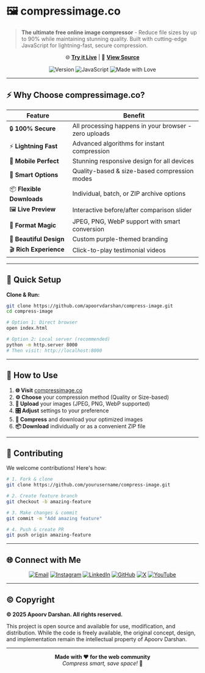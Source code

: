 # 🖼️ compressimage.co

> **The ultimate free online image compressor** - Reduce file sizes by up to 90% while maintaining stunning quality. Built with cutting-edge JavaScript for lightning-fast, secure compression.

<div align="center">

🌐 **[Try it Live](https://compressimage.co)** | 📁 **[View Source](https://github.com/apoorvdarshan/compress-image)**

![Version](https://img.shields.io/badge/Version-1.0.0-blue.svg?style=flat-square)
![JavaScript](https://img.shields.io/badge/JavaScript-ES6+-yellow.svg?style=flat-square)
![Made with Love](https://img.shields.io/badge/Made%20with-❤️-red.svg?style=flat-square)

</div>

---

## ⚡ Why Choose compressimage.co?

| Feature                   | Benefit                                               |
| ------------------------- | ----------------------------------------------------- |
| 🔒 **100% Secure**        | All processing happens in your browser - zero uploads |
| ⚡ **Lightning Fast**     | Advanced algorithms for instant compression           |
| 📱 **Mobile Perfect**     | Stunning responsive design for all devices            |
| 🎯 **Smart Options**      | Quality-based & size-based compression modes          |
| 📦 **Flexible Downloads** | Individual, batch, or ZIP archive options             |
| 🖼️ **Live Preview**       | Interactive before/after comparison slider            |
| 🔄 **Format Magic**       | JPEG, PNG, WebP support with smart conversion         |
| 🎨 **Beautiful Design**   | Custom purple-themed branding                         |
| 🎬 **Rich Experience**    | Click-to-play testimonial videos                      |

---

## 🚀 Quick Setup

**Clone & Run:**

```bash
git clone https://github.com/apoorvdarshan/compress-image.git
cd compress-image

# Option 1: Direct browser
open index.html

# Option 2: Local server (recommended)
python -m http.server 8000
# Then visit: http://localhost:8000
```

---

## 💫 How to Use

1. **🌐 Visit** [compressimage.co](https://compressimage.co)
2. **⚙️ Choose** your compression method (Quality or Size-based)
3. **📁 Upload** your images (JPEG, PNG, WebP supported)
4. **🎛️ Adjust** settings to your preference
5. **🚀 Compress** and download your optimized images
6. **📦 Download** individually or as a convenient ZIP file

---

## 🤝 Contributing

We welcome contributions! Here's how:

```bash
# 1. Fork & clone
git clone https://github.com/yourusername/compress-image.git

# 2. Create feature branch
git checkout -b amazing-feature

# 3. Make changes & commit
git commit -m "Add amazing feature"

# 4. Push & create PR
git push origin amazing-feature
```

---

## 🌐 Connect with Me

<div align="center">

[![Email](https://img.shields.io/badge/-Email-D14836?style=for-the-badge&logo=gmail&logoColor=white)](mailto:ad13dtu@gmail.com)
[![Instagram](https://img.shields.io/badge/-Instagram-E4405F?style=for-the-badge&logo=instagram&logoColor=white)](https://instagram.com/apoorvcode)
[![LinkedIn](https://img.shields.io/badge/-LinkedIn-0077B5?style=for-the-badge&logo=linkedin&logoColor=white)](https://www.linkedin.com/in/apoorvdarshan)
[![GitHub](https://img.shields.io/badge/-GitHub-181717?style=for-the-badge&logo=github&logoColor=white)](https://github.com/apoorvdarshan/compress-image)
[![X](https://img.shields.io/badge/-000000?style=for-the-badge&logo=x&logoColor=white)](https://x.com/apoorvdarshan)
[![YouTube](https://img.shields.io/badge/-YouTube-FF0000?style=for-the-badge&logo=youtube&logoColor=white)](https://youtube.com/@apoorvdarshan)

</div>

---

## © Copyright

**© 2025 Apoorv Darshan. All rights reserved.**

This project is open source and available for use, modification, and distribution. While the code is freely available, the original concept, design, and implementation remain the intellectual property of Apoorv Darshan.

---

<div align="center">

**Made with ❤️ for the web community**  
_Compress smart, save space!_ 🚀

</div>
